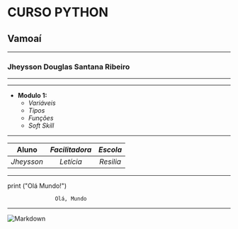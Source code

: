 # CURSO PYTHON
## Vamoaí
***
### **Jheysson Douglas Santana Ribeiro**
***
***

- **Modulo 1:**  
    - *Variáveis*  
    - *Tipos*
    - *Funções*
    - *Soft Skill*

***

| **Aluno** | _Facilitadora_ | **_Escola_** |
| :-----: | :-----: | :-----:|
| *Jheysson* | *Letícia* | *Resilia* |

***

print ("Olá Mundo!")  

                   Olá, Mundo
***
![Markdown](python.1)

